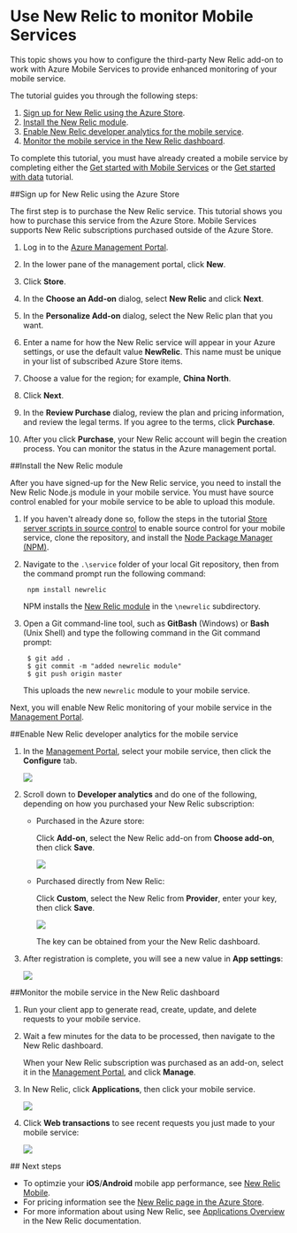 <properties 
	pageTitle="Store server scripts in source control - Azure Mobile Services" 
	description="Learn how to use the New Relic add-on to monitor your mobile service." 
	documentationCenter="" 
	authors="stepsic-microsoft-com" 
	manager="carolz"
	editor="" 
	services="mobile-services"/>

<tags 
	ms.service="mobile-services"  
	ms.date="03/16/2015" 
	wacn.date=""/>

# Use New Relic to monitor Mobile Services

This topic shows you how to configure the third-party New Relic add-on to work with Azure Mobile Services to provide enhanced monitoring of your mobile service. 

The tutorial guides you through the following steps:

1. [Sign up for New Relic using the Azure Store].
2. [Install the New Relic module].
3. [Enable New Relic developer analytics for the mobile service].
4. [Monitor the mobile service in the New Relic dashboard].

To complete this tutorial, you must have already created a mobile service by completing either the [Get started with Mobile Services] or the [Get started with data] tutorial.

##<a name="sign-up"></a>Sign up for New Relic using the Azure Store

The first step is to purchase the New Relic service. This tutorial shows you how to purchase this service from the Azure Store. Mobile Services supports New Relic subscriptions purchased outside of the Azure Store.

1. Log in to the [Azure Management Portal](https://manage.windowsazure.cn).

2. In the lower pane of the management portal, click **New**.

3. Click **Store**.

4. In the **Choose an Add-on** dialog, select **New Relic** and click **Next**.

5. In the **Personalize Add-on** dialog, select the New Relic plan that you want.

7. Enter a name for how the New Relic service will appear in your Azure
   settings, or use the default value **NewRelic**. This name must be unique in
   your list of subscribed Azure Store items.

8. Choose a value for the region; for example, **China North**.

9. Click **Next**.

10. In the **Review Purchase** dialog, review the plan and pricing information,
    and review the legal terms. If you agree to the terms, click **Purchase**.

11. After you click **Purchase**, your New Relic account will begin the creation process. You can monitor the status in the Azure management portal.

##<a name="install-module"></a>Install the New Relic module

After you have signed-up for the New Relic service, you need to install the New Relic Node.js module in your mobile service. You must have source control enabled for your mobile service to be able to upload this module.

1. If you haven't already done so, follow the steps in the tutorial [Store server scripts in source control] to enable source control for your mobile service, clone the repository, and install the <a href="http://nodejs.org/" target="_blank">Node Package Manager (NPM)</a>.

2. Navigate to the `.\service` folder of your local Git repository, then from the command prompt run the following command:

		npm install newrelic

	NPM installs the [New Relic module][newrelic] in the `\newrelic` subdirectory. 

3. Open a Git command-line tool, such as **GitBash** (Windows) or **Bash** (Unix Shell) and type the following command in the Git command prompt: 

		$ git add .
		$ git commit -m "added newrelic module"
		$ git push origin master
		
	This uploads the new `newrelic` module to your mobile service. 

Next, you will enable New Relic monitoring of your mobile service in the [Management Portal][Azure Management Portal]. 

##<a name="enable-service"></a>Enable New Relic developer analytics for the mobile service

1. In the [Management Portal][Azure Management Portal], select your mobile service, then click the **Configure** tab.

	![][0]

2. Scroll down to **Developer analytics** and do one of the following, depending on how you purchased your New Relic subscription:

	+ Purchased in the Azure store:

		Click **Add-on**, select the New Relic add-on from **Choose add-on**, then click **Save**.

		![][1]

	+ Purchased directly from New Relic: 

		Click **Custom**, select the New Relic from **Provider**, enter your key, then click **Save**.

		![][2]

		The key can be obtained from your the New Relic dashboard.

3. After registration is complete, you will see a new value in **App settings**:

	![][3] 

##<a name="monitor"></a>Monitor the mobile service in the New Relic dashboard

1. Run your client app to generate read, create, update, and delete requests to your mobile service.

2. Wait a few minutes for the data to be processed, then navigate to the New Relic dashboard.

	When your New Relic subscription was purchased as an add-on, select it in the [Management Portal][Azure Management Portal], and click **Manage**.

3. In New Relic, click **Applications**, then click your mobile service.

	![][4]

4. Click **Web transactions** to see recent requests you just made to your mobile service:

	![][5]

##<a name="next-steps"> </a>Next steps

+ To optimzie your **iOS**/**Android** mobile app performance, see [New Relic Mobile].
+ For pricing information see the [New Relic page in the Azure Store].
+ For more information about using New Relic, see [Applications Overview] in the New Relic documentation. 

<!-- Anchors. -->
[Sign up for New Relic using the Azure Store]: #sign-up
[Install the New Relic module]: #install-module
[Enable New Relic developer analytics for the mobile service]: #enable-service
[Monitor the mobile service in the New Relic dashboard]: #monitor
[Next steps]: #next-steps

<!-- Images. -->
[0]: ./media/store-new-relic-mobile-services-monitor/mobile-configure-tab.png
[1]: ./media/store-new-relic-mobile-services-monitor/mobile-configure-new-relic-monitoring.png
[2]: ./media/store-new-relic-mobile-services-monitor/mobile-configure-new-relic-monitoring-custom.png
[3]: ./media/store-new-relic-mobile-services-monitor/mobile-configure-new-relic-monitoring-complete.png
[4]: ./media/store-new-relic-mobile-services-monitor/mobile-new-relic-dashboard.png
[5]: ./media/store-new-relic-mobile-services-monitor/mobile-new-relic-dashboard-2.png

<!-- URLs. -->
[Source control]: http://msdn.microsoft.com/zh-cn/library/azure/c25aaede-c1f0-4004-8b78-113708761643
[Work with server scripts in Mobile Services]: /documentation/articles/work-with-server-scripts

[Azure Management Portal]: https://manage.windowsazure.cn
[Node.js API Documentation: Modules]: http://nodejs.org/api/modules.html
[Store server scripts in source control]: /documentation/articles/mobile-services-store-scripts-source-control/
[newrelic]: https://npmjs.org/package/newrelic
[New Relic page in the Azure Store]: /gallery/store/new-relic/new-relic/
[Applications Overview]: https://docs.newrelic.com/docs/applications-dashboards/applications-overview
[Get started with Mobile Services]: /documentation/articles/mobile-services-javascript-backend-windows-store-dotnet-get-started/
[Get started with data]: /develop/mobile/tutorials/get-started-with-data-dotnet
[New Relic Mobile]: http://newrelic.com/mobile-monitoring

 
